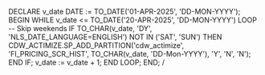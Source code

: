 DECLARE
    v_date DATE := TO_DATE('01-APR-2025', 'DD-MON-YYYY');
BEGIN
    WHILE v_date <= TO_DATE('20-APR-2025', 'DD-MON-YYYY') LOOP
        -- Skip weekends
        IF TO_CHAR(v_date, 'DY', 'NLS_DATE_LANGUAGE=ENGLISH') NOT IN ('SAT', 'SUN') THEN
            CDW_ACTIMIZE.SP_ADD_PARTITION('cdw_actimize', 'FI_PRICING_SCR_HIST', TO_CHAR(v_date, 'DD-Mon-YYYY'), 'Y', 'N', 'N');
        END IF;
        v_date := v_date + 1;
    END LOOP;
END;
/
